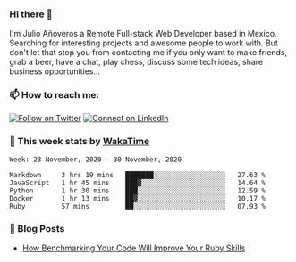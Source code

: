 ### Hi there 👋

I'm Julio Añoveros a Remote Full-stack Web Developer based in Mexico. Searching for interesting projects and awesome people to work with. But don't let that stop you from contacting me if you only want to make friends, grab a beer, have a chat, play chess, discuss some tech ideas, share business opportunities... 

### :mailbox: How to reach me:

[![Follow on Twitter](https://img.shields.io/badge/--twitter?label=Twitter&logo=Twitter&style=social)](https://twitter.com/AnoverosJulio) [![Connect on LinkedIn](https://img.shields.io/badge/--linkedin?label=LinkedIn&logo=LinkedIn&style=social)](https://www.linkedin.com/in/jubaan)

### :construction_worker: This week stats by [WakaTime]('https://wakatime.com')
<!--START_SECTION:waka-->
```text
Week: 23 November, 2020 - 30 November, 2020

Markdown     3 hrs 19 mins   ███████░░░░░░░░░░░░░░░░░░   27.63 % 
JavaScript   1 hr 45 mins    ███▓░░░░░░░░░░░░░░░░░░░░░   14.64 % 
Python       1 hr 30 mins    ███░░░░░░░░░░░░░░░░░░░░░░   12.59 % 
Docker       1 hr 13 mins    ██▓░░░░░░░░░░░░░░░░░░░░░░   10.17 % 
Ruby         57 mins         ██░░░░░░░░░░░░░░░░░░░░░░░   07.93 % 
```
<!--END_SECTION:waka-->

### :newspaper: Blog Posts
<!-- BLOG-POST-LIST:START -->
- [How Benchmarking Your Code Will Improve Your Ruby Skills](https://dev.to/jubaan/how-benchmarking-your-code-will-improve-your-ruby-skills-2m83)
<!-- BLOG-POST-LIST:END -->


